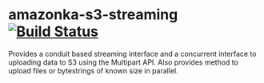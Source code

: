 # amazonka-s3-streaming [![Build Status](https://travis-ci.org/axman6/amazonka-s3-streaming.svg?branch=master)](https://travis-ci.org/axman6/amazonka-s3-streaming)

Provides a conduit based streaming interface and a concurrent interface to uploading data to S3 using the Multipart API. Also provides method to upload files or bytestrings of known size in parallel.
